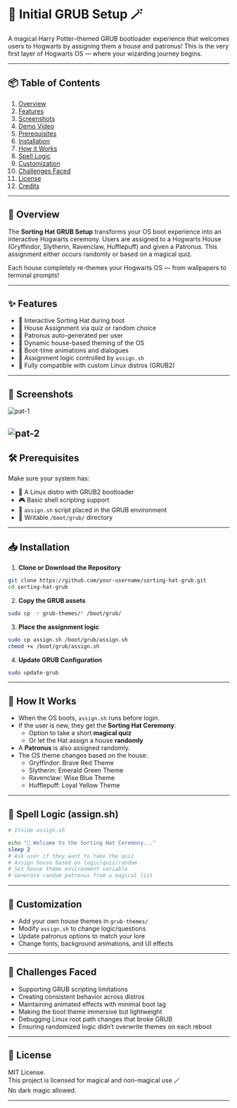 
# 🎩 Initial GRUB Setup 🪄

A magical Harry Potter–themed GRUB bootloader experience that welcomes users to Hogwarts by assigning them a house and patronus! This is the very first layer of Hogwarts OS — where your wizarding journey begins.

---

## 📦 Table of Contents

1. [Overview](#overview)  
2. [Features](#features)  
3. [Screenshots](#screenshots)  
4. [Demo Video](#demo-video)  
5. [Prerequisites](#prerequisites)  
6. [Installation](#installation)  
7. [How it Works](#how-it-works)  
8. [Spell Logic](#spell-logic)  
9. [Customization](#customization)  
10. [Challenges Faced](#challenges-faced)  
11. [License](#license)  
12. [Credits](#credits)

---

## 🧾 Overview

The **Sorting Hat GRUB Setup** transforms your OS boot experience into an interactive Hogwarts ceremony. Users are assigned to a Hogwarts House (Gryffindor, Slytherin, Ravenclaw, Hufflepuff) and given a Patronus. This assignment either occurs randomly or based on a magical quiz.

Each house completely re-themes your Hogwarts OS — from wallpapers to terminal prompts!

---

## ✨ Features

- 🎩 Interactive Sorting Hat during boot
- 🏰 House Assignment via quiz or random choice
- 🐺 Patronus auto-generated per user
- 🎨 Dynamic house-based theming of the OS
- 📜 Boot-time animations and dialogues
- 💾 Assignment logic controlled by `assign.sh`
- 🧙 Fully compatible with custom Linux distros (GRUB2)

---

## 📸 Screenshots

![pat-1](https://github.com/user-attachments/assets/31f19b3d-f553-470b-8b46-626df6401091)

![pat-2](https://github.com/user-attachments/assets/98030cd9-ec04-4037-aaea-754b9aa1a010)
---

## 🛠 Prerequisites

Make sure your system has:

- 🐧 A Linux distro with GRUB2 bootloader  
- 🎮 Basic shell scripting support  
- 💼 `assign.sh` script placed in the GRUB environment  
- 📂 Writable `/boot/grub/` directory

---

## 📥 Installation

1. **Clone or Download the Repository**
```bash
git clone https://github.com/your-username/sorting-hat-grub.git
cd sorting-hat-grub
```

2. **Copy the GRUB assets**
```bash
sudo cp -r grub-themes/* /boot/grub/
```

3. **Place the assignment logic**
```bash
sudo cp assign.sh /boot/grub/assign.sh
chmod +x /boot/grub/assign.sh
```

4. **Update GRUB Configuration**
```bash
sudo update-grub
```

---

## 🧙 How It Works

- When the OS boots, `assign.sh` runs before login.
- If the user is new, they get the **Sorting Hat Ceremony**:
  - Option to take a short **magical quiz**
  - Or let the Hat assign a house **randomly**
- A **Patronus** is also assigned randomly.
- The OS theme changes based on the house:
  - Gryffindor: Brave Red Theme
  - Slytherin: Emerald Green Theme
  - Ravenclaw: Wise Blue Theme
  - Hufflepuff: Loyal Yellow Theme

---

## 🔮 Spell Logic (assign.sh)

```bash
# Inside assign.sh

echo "🎩 Welcome to the Sorting Hat Ceremony..."
sleep 2
# Ask user if they want to take the quiz
# Assign house based on logic/quiz/random
# Set house theme environment variable
# Generate random patronus from a magical list
```

---

## 🧪 Customization

- Add your own house themes in `grub-themes/`
- Modify `assign.sh` to change logic/questions
- Update patronus options to match your lore
- Change fonts, background animations, and UI effects

---

## 🚧 Challenges Faced

- Supporting GRUB scripting limitations
- Creating consistent behavior across distros
- Maintaining animated effects with minimal boot lag
- Making the boot theme immersive but lightweight
- Debugging Linux root path changes that broke GRUB
- Ensuring randomized logic didn’t overwrite themes on each reboot

---

## 📜 License

MIT License.  
This project is licensed for magical and non-magical use 🪄  
No dark magic allowed.

---
